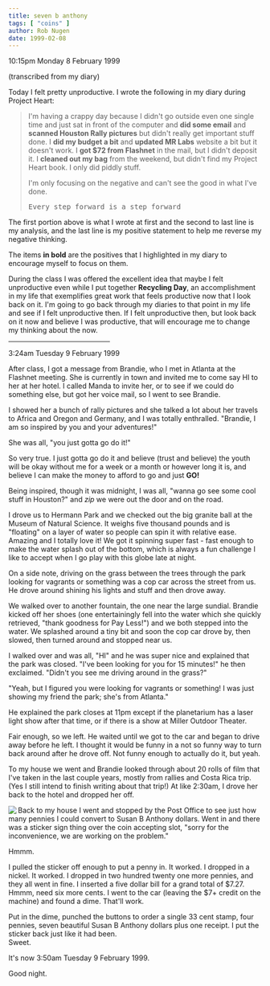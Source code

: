 ```yaml
---
title: seven b anthony
tags: [ "coins" ]
author: Rob Nugen
date: 1999-02-08
---
```


<p class=date>10:15pm Monday 8 February 1999</p>
<p class=note>(transcribed from my diary)</p>

<p>Today I felt pretty unproductive.  I wrote the following in my diary during Project Heart:

<blockquote>
<p>I'm having a crappy day because I didn't go outside even one single time and just sat in front of the
computer and <b>did some email</b> and <b>scanned Houston Rally pictures</b> but didn't really get important
stuff done. I <b>did my budget a bit</b> and <b>updated MR Labs</b> website a bit but it doesn't work. I <b>got $72 from
Flashnet</b> in the mail, but I didn't deposit it. I <b>cleaned out my bag</b> from the weekend, but didn't find
my Project Heart book. I only did piddly stuff.

<p>I'm only focusing on the negative and can't see the good in what I've done.

<p><pre>Every step forward is a step forward</pre>
</blockquote>

<p>The first portion above is what I wrote at first and the second to last line is my analysis, and the last line is my
positive statement to help me reverse my negative thinking.

<p>The items <b>in bold</b> are the positives that I highlighted in my diary to encourage myself to focus on them.

<p>During the class I was offered the excellent idea that maybe I felt unproductive even while I put together <b>Recycling Day</b>,
an accomplishment in my life that exemplifies great work that feels productive now that I look back on it. I'm going to go
back through my diaries to that point in my life and see if I felt unproductive then. If I felt unproductive then, but look back on 
it now and believe I was productive, that will encourage me to change my thinking about the now.

<p><hr width="40%">

<p class=date>3:24am Tuesday 9 February 1999</p>

<p>After class, I got a message from Brandie, who I met in Atlanta at the Flashnet meeting.  She is currently in town and 
invited me to come say HI to her at her hotel.  I called Manda to invite her, or to see if we could do something else, but got
her voice mail, so I went to see Brandie.

<p>I showed her a bunch of rally pictures and she talked a lot about her travels to Africa and Oregon and Germany,
and I was totally enthralled.  "Brandie, I am so inspired by you and your adventures!"

<p>She was all, "you just gotta go do it!"

<p>So very true. I just gotta go do it and believe (trust and believe) the youth will be okay without me for a week or a month or 
however long it is, and believe I can make the money to afford to go and just <b>GO!</b>

<p>Being inspired, though it was midnight, I was all, "wanna go see some cool stuff in Houston?" and <em>zip</em> we were out
the door and on the road.

<p>I drove us to Hermann Park and we checked out the big granite ball at the Museum of Natural Science. It weighs five thousand
pounds and is "floating" on a layer of water so people can spin it with relative ease. Amazing and I totally love it!  We got it
spinning super fast - fast enough to make the water splash out of the bottom, which is always a fun challenge I like to accept when
I go play with this globe late at night.

<p>On a side note, driving on the grass between the trees through the park looking for vagrants or something was a cop car across 
the street from us. He drove around shining his lights and stuff and then drove away.

<p>We walked over to another fountain, the one near the large sundial.  Brandie kicked off her shoes (one entertainingly 
fell into the water which she quickly retrieved, "thank goodness for Pay Less!") and we both stepped into the water. We splashed 
around a tiny bit and soon the cop car drove by, then slowed, then turned around and stopped near us.

<p>I walked over and was all, "HI" and he was super nice and explained that the park was closed.  "I've been looking for you for 15 minutes!"
he then exclaimed.  "Didn't you see me driving around in the grass?"

<p>"Yeah, but I figured you were looking for vagrants or something!  I was just showing my friend the park; she's from Atlanta."

<p>He explained the park closes at 11pm except if the planetarium has a laser light show after that time, or if there is a show at
Miller Outdoor Theater.

<p>Fair enough, so we left.  He waited until we got to the car and began to drive away before he left.  I thought it would be funny
in a not so funny way to turn back around after he drove off.  Not funny enough to actually do it, but yeah.

<p>To my house we went and Brandie looked through about 20 rolls of film that I've taken in the last couple years, mostly from rallies
and Costa Rica trip. (Yes I still intend to finish writing about that trip!)  At like 2:30am, I drove her back to the hotel and dropped
her off.

<p><img src="/journal/images/1999/susan_b_receipt.jpg" align="left">
Back to my house I went and stopped by the Post Office to see just how many pennies I could convert to Susan B Anthony dollars.
Went in and there was a sticker sign thing over the coin accepting slot, "sorry for the inconvenience, we are working on the problem."

<p>Hmmm.

<p>I pulled the sticker off enough to put a penny in.  It worked.  I dropped in a nickel.  It worked.  I dropped in two hundred twenty one
more pennies, and they all went in fine.  I inserted a five dollar bill for a grand total of $7.27.  Hmmm, need six more cents.  I went to the car
(leaving the $7+ credit on the machine) and found a dime. That'll work.

<p>Put in the dime, punched the buttons to order a single 33 cent stamp, four pennies, seven beautiful Susan B Anthony dollars plus 
one receipt.  I put the sticker back just like it had been. <br>Sweet.

<p>It's now 3:50am Tuesday 9 February 1999.

<p>Good night.
